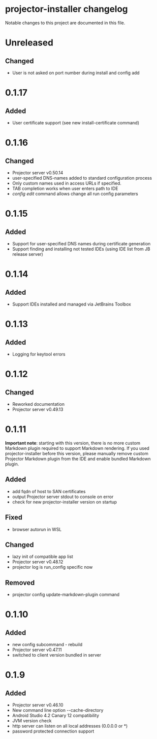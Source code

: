 # projector-installer changelog

Notable changes to this project are documented in this file.

# Unreleased
## Changed
 - User is not asked on port number during install and config add 
 

# 0.1.17
## Added
  - User certificate support (see new install-certificate command)

# 0.1.16
## Changed
 - Projector server v0.50.14
 - user-specified DNS-names added to standard configuration process
 - Only custom names used in access URLs if specified.   
 - TAB completion works when user enters path to IDE
 - _config edit_ command allows change all run config parameters

# 0.1.15
## Added
 - Support for user-specified DNS names during certificate generation
 - Support finding and installing not tested IDEs (using IDE list from JB release server)

# 0.1.14
## Added
 - Support IDEs installed and managed via JetBrains Toolbox

# 0.1.13
## Added
 - Logging for keytool errors

# 0.1.12
## Changed
 - Reworked documentation
 - Projector server v0.49.13

# 0.1.11
**Important note**: starting with this version, there is no more custom Markdown plugin required to support Markdown rendering. If you used projector-installer before this version, please manually remove custom Projector Markdown plugin from the IDE and enable bundled Markdown plugin.

## Added 
 - add fqdn of host to SAN certificates
 - output Projector server stdout to console on error
 - check for new projector-installer version on startup

## Fixed
 - browser autorun in WSL 
 
## Changed
 - lazy init of compatible app list
 - Projector server v0.48.12
 - projector log is run_config specific now
 
## Removed
 - projector config update-markdown-plugin command

# 0.1.10
## Added
 - new config subcommand - rebuild 
 - Projector server v0.47.11
 - switched to client version bundled in server

# 0.1.9
## Added 
 - Projector server v0.46.10
 - New command line option --cache-directory
 - Android Studio 4.2 Canary 12 compatibility
 - JVM version check
 - http server can listen on all local addresses (0.0.0.0 or *)
 - password protected connection support
